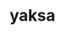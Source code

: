 ---
title: "yaksa"
layout: cache
categories: [package, develop-2023-08-27]
meta: {"versions": ["0.2"], "compilers": ["gcc@=11.1.0", "gcc@=11.3.0", "gcc@=12.1.0", "gcc@=7.3.1", "gcc@=7.5.0", "oneapi@=2023.2.0"], "oss": ["amzn2", "ubuntu18.04", "ubuntu20.04", "ubuntu22.04"], "platforms": ["linux"], "targets": ["aarch64", "neoverse_n1", "ppc64le", "x86_64", "x86_64_v3"], "stacks": ["aws-isc", "aws-isc-aarch64", "build_systems", "e4s", "e4s-oneapi", "e4s-power", "root", "tutorial"], "num_specs": 12, "num_specs_by_stack": {"root": 12, "aws-isc-aarch64": 2, "e4s-power": 2, "aws-isc": 1, "build_systems": 1, "e4s-oneapi": 1, "e4s": 3, "tutorial": 2}}
spec_details: [{"hash": "mmhgtbfkxued3ajmq4irdpjswq7xbmfz", "compiler": "gcc@=7.3.1", "versions": ["0.2"], "os": "amzn2", "platform": "linux", "target": "aarch64", "variants": ["build_system=autotools", "~cuda", "~rocm"], "stacks": ["root", "aws-isc-aarch64"], "size": "-", "tarball": "https://binaries.spack.io/develop-2023-08-27/build_cache/linux-amzn2-aarch64/gcc-7.3.1/yaksa-0.2/linux-amzn2-aarch64-gcc-7.3.1-yaksa-0.2-mmhgtbfkxued3ajmq4irdpjswq7xbmfz.spack"}, {"hash": "n4lxjnlhoyvhoc52jc3tsxopb4k2lydh", "compiler": "gcc@=7.3.1", "versions": ["0.2"], "os": "amzn2", "platform": "linux", "target": "neoverse_n1", "variants": ["build_system=autotools", "~cuda", "~rocm"], "stacks": ["root", "aws-isc-aarch64"], "size": "-", "tarball": "https://binaries.spack.io/develop-2023-08-27/build_cache/linux-amzn2-neoverse_n1/gcc-7.3.1/yaksa-0.2/linux-amzn2-neoverse_n1-gcc-7.3.1-yaksa-0.2-n4lxjnlhoyvhoc52jc3tsxopb4k2lydh.spack"}, {"hash": "2fgcbzl6ftexclyc33uslovj6lhymvfe", "compiler": "gcc@=11.1.0", "versions": ["0.2"], "os": "ubuntu20.04", "platform": "linux", "target": "ppc64le", "variants": ["build_system=autotools", "~cuda", "~rocm"], "stacks": ["root", "e4s-power"], "size": "-", "tarball": "https://binaries.spack.io/develop-2023-08-27/build_cache/linux-ubuntu20.04-ppc64le/gcc-11.1.0/yaksa-0.2/linux-ubuntu20.04-ppc64le-gcc-11.1.0-yaksa-0.2-2fgcbzl6ftexclyc33uslovj6lhymvfe.spack"}, {"hash": "vpudpjx72qczmhhvod3lwjhaqhp33qud", "compiler": "gcc@=7.3.1", "versions": ["0.2"], "os": "amzn2", "platform": "linux", "target": "x86_64_v3", "variants": ["build_system=autotools", "~cuda", "~rocm"], "stacks": ["root", "aws-isc"], "size": "-", "tarball": "https://binaries.spack.io/develop-2023-08-27/build_cache/linux-amzn2-x86_64_v3/gcc-7.3.1/yaksa-0.2/linux-amzn2-x86_64_v3-gcc-7.3.1-yaksa-0.2-vpudpjx72qczmhhvod3lwjhaqhp33qud.spack"}, {"hash": "cyilhqqpt4r7lglbp6e3pklmbpyotw3b", "compiler": "gcc@=7.5.0", "versions": ["0.2"], "os": "ubuntu18.04", "platform": "linux", "target": "x86_64_v3", "variants": ["build_system=autotools", "~cuda", "~rocm"], "stacks": ["build_systems", "root"], "size": "-", "tarball": "https://binaries.spack.io/develop-2023-08-27/build_cache/linux-ubuntu18.04-x86_64_v3/gcc-7.5.0/yaksa-0.2/linux-ubuntu18.04-x86_64_v3-gcc-7.5.0-yaksa-0.2-cyilhqqpt4r7lglbp6e3pklmbpyotw3b.spack"}, {"hash": "vwadf6rk2ypc7kc5mxcbkd2d64mqzedh", "compiler": "gcc@=11.1.0", "versions": ["0.2"], "os": "ubuntu20.04", "platform": "linux", "target": "ppc64le", "variants": ["build_system=autotools", "~cuda", "~rocm"], "stacks": ["root", "e4s-power"], "size": "-", "tarball": "https://binaries.spack.io/develop-2023-08-27/build_cache/linux-ubuntu20.04-ppc64le/gcc-11.1.0/yaksa-0.2/linux-ubuntu20.04-ppc64le-gcc-11.1.0-yaksa-0.2-vwadf6rk2ypc7kc5mxcbkd2d64mqzedh.spack"}, {"hash": "5tdrafyidi4c4swgoosoqdd2t2fqgf5e", "compiler": "oneapi@=2023.2.0", "versions": ["0.2"], "os": "ubuntu20.04", "platform": "linux", "target": "x86_64", "variants": ["build_system=autotools", "~cuda", "~rocm"], "stacks": ["root", "e4s-oneapi"], "size": "-", "tarball": "https://binaries.spack.io/develop-2023-08-27/build_cache/linux-ubuntu20.04-x86_64/oneapi-2023.2.0/yaksa-0.2/linux-ubuntu20.04-x86_64-oneapi-2023.2.0-yaksa-0.2-5tdrafyidi4c4swgoosoqdd2t2fqgf5e.spack"}, {"hash": "dphj4fwlrh3prs5fwnvxg3qjovhaj3uv", "compiler": "gcc@=11.1.0", "versions": ["0.2"], "os": "ubuntu20.04", "platform": "linux", "target": "x86_64_v3", "variants": ["build_system=autotools", "~cuda", "~rocm"], "stacks": ["root", "e4s"], "size": "-", "tarball": "https://binaries.spack.io/develop-2023-08-27/build_cache/linux-ubuntu20.04-x86_64_v3/gcc-11.1.0/yaksa-0.2/linux-ubuntu20.04-x86_64_v3-gcc-11.1.0-yaksa-0.2-dphj4fwlrh3prs5fwnvxg3qjovhaj3uv.spack"}, {"hash": "gc4tlco3srtoj2aas6wcjefxylb52civ", "compiler": "gcc@=11.1.0", "versions": ["0.2"], "os": "ubuntu20.04", "platform": "linux", "target": "x86_64_v3", "variants": ["build_system=autotools", "~cuda", "~rocm"], "stacks": ["root", "e4s"], "size": "-", "tarball": "https://binaries.spack.io/develop-2023-08-27/build_cache/linux-ubuntu20.04-x86_64_v3/gcc-11.1.0/yaksa-0.2/linux-ubuntu20.04-x86_64_v3-gcc-11.1.0-yaksa-0.2-gc4tlco3srtoj2aas6wcjefxylb52civ.spack"}, {"hash": "psrzwjpmlkvcvxlqc5nz2ifhyz5nro56", "compiler": "gcc@=11.1.0", "versions": ["0.2"], "os": "ubuntu20.04", "platform": "linux", "target": "x86_64_v3", "variants": ["build_system=autotools", "~cuda", "~rocm"], "stacks": ["root", "e4s"], "size": "-", "tarball": "https://binaries.spack.io/develop-2023-08-27/build_cache/linux-ubuntu20.04-x86_64_v3/gcc-11.1.0/yaksa-0.2/linux-ubuntu20.04-x86_64_v3-gcc-11.1.0-yaksa-0.2-psrzwjpmlkvcvxlqc5nz2ifhyz5nro56.spack"}, {"hash": "yzcdjhhzamov2hdeftocmdupwbwo3ggu", "compiler": "gcc@=11.3.0", "versions": ["0.2"], "os": "ubuntu22.04", "platform": "linux", "target": "x86_64_v3", "variants": ["build_system=autotools", "~cuda", "~rocm"], "stacks": ["tutorial", "root"], "size": "-", "tarball": "https://binaries.spack.io/develop-2023-08-27/build_cache/linux-ubuntu22.04-x86_64_v3/gcc-11.3.0/yaksa-0.2/linux-ubuntu22.04-x86_64_v3-gcc-11.3.0-yaksa-0.2-yzcdjhhzamov2hdeftocmdupwbwo3ggu.spack"}, {"hash": "nfjnxkmzyssmrcfuw2nwfvjlorx5c6fh", "compiler": "gcc@=12.1.0", "versions": ["0.2"], "os": "ubuntu22.04", "platform": "linux", "target": "x86_64_v3", "variants": ["build_system=autotools", "~cuda", "~rocm"], "stacks": ["tutorial", "root"], "size": "-", "tarball": "https://binaries.spack.io/develop-2023-08-27/build_cache/linux-ubuntu22.04-x86_64_v3/gcc-12.1.0/yaksa-0.2/linux-ubuntu22.04-x86_64_v3-gcc-12.1.0-yaksa-0.2-nfjnxkmzyssmrcfuw2nwfvjlorx5c6fh.spack"}]
---